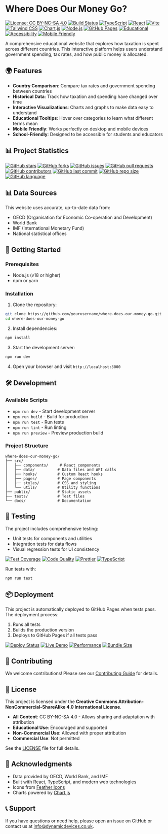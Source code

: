 # Where Does Our Money Go?

[![License: CC BY-NC-SA 4.0](https://img.shields.io/badge/License-CC%20BY--NC--SA%204.0-lightgrey.svg)](https://creativecommons.org/licenses/by-nc-sa/4.0/)
[![Build Status](https://img.shields.io/badge/Build-Passing-brightgreen.svg)](https://github.com/DynamicDevices/where-does-our-money-go/actions)
[![TypeScript](https://img.shields.io/badge/TypeScript-5.0.2-blue.svg)](https://www.typescriptlang.org/)
[![React](https://img.shields.io/badge/React-18.2.0-blue.svg)](https://reactjs.org/)
[![Vite](https://img.shields.io/badge/Vite-4.4.5-purple.svg)](https://vitejs.dev/)
[![Tailwind CSS](https://img.shields.io/badge/Tailwind%20CSS-3.3.3-38B2AC.svg)](https://tailwindcss.com/)
[![Chart.js](https://img.shields.io/badge/Chart.js-4.4.0-orange.svg)](https://www.chartjs.org/)
[![Node.js](https://img.shields.io/badge/Node.js-18+-green.svg)](https://nodejs.org/)
[![GitHub Pages](https://img.shields.io/badge/Deploy-GitHub%20Pages-blue.svg)](https://dynamicdevices.github.io/where-does-our-money-go/)
[![Educational](https://img.shields.io/badge/Educational-Platform-brightgreen.svg)](https://github.com/DynamicDevices/where-does-our-money-go)
[![Accessibility](https://img.shields.io/badge/Accessibility-WCAG%20AA-brightgreen.svg)](https://www.w3.org/WAI/WCAG2AA/)
[![Mobile Friendly](https://img.shields.io/badge/Mobile-Friendly-Responsive-blue.svg)](https://github.com/DynamicDevices/where-does-our-money-go)

A comprehensive educational website that explores how taxation is spent across different countries. This interactive platform helps users understand government spending, tax rates, and how public money is allocated.

## 🌍 Features

- **Country Comparison**: Compare tax rates and government spending between countries
- **Historical Data**: Track how taxation and spending have changed over time
- **Interactive Visualizations**: Charts and graphs to make data easy to understand
- **Educational Tooltips**: Hover over categories to learn what different terms mean
- **Mobile Friendly**: Works perfectly on desktop and mobile devices
- **School-Friendly**: Designed to be accessible for students and educators

## 📊 Project Statistics

[![GitHub stars](https://img.shields.io/github/stars/DynamicDevices/where-does-our-money-go?style=social)](https://github.com/DynamicDevices/where-does-our-money-go)
[![GitHub forks](https://img.shields.io/github/forks/DynamicDevices/where-does-our-money-go?style=social)](https://github.com/DynamicDevices/where-does-our-money-go)
[![GitHub issues](https://img.shields.io/github/issues/DynamicDevices/where-does-our-money-go)](https://github.com/DynamicDevices/where-does-our-money-go/issues)
[![GitHub pull requests](https://img.shields.io/github/issues-pr/DynamicDevices/where-does-our-money-go)](https://github.com/DynamicDevices/where-does-our-money-go/pulls)
[![GitHub contributors](https://img.shields.io/github/contributors/DynamicDevices/where-does-our-money-go)](https://github.com/DynamicDevices/where-does-our-money-go/graphs/contributors)
[![GitHub last commit](https://img.shields.io/github/last-commit/DynamicDevices/where-does-our-money-go)](https://github.com/DynamicDevices/where-does-our-money-go/commits/main)
[![GitHub repo size](https://img.shields.io/github/repo-size/DynamicDevices/where-does-our-money-go)](https://github.com/DynamicDevices/where-does-our-money-go)
[![GitHub language](https://img.shields.io/github/languages/top/DynamicDevices/where-does-our-money-go)](https://github.com/DynamicDevices/where-does-our-money-go)

## 📊 Data Sources

This website uses accurate, up-to-date data from:
- OECD (Organisation for Economic Co-operation and Development)
- World Bank
- IMF (International Monetary Fund)
- National statistical offices

## 🚀 Getting Started

### Prerequisites
- Node.js (v18 or higher)
- npm or yarn

### Installation

1. Clone the repository:
```bash
git clone https://github.com/yourusername/where-does-our-money-go.git
cd where-does-our-money-go
```

2. Install dependencies:
```bash
npm install
```

3. Start the development server:
```bash
npm run dev
```

4. Open your browser and visit `http://localhost:3000`

## 🛠️ Development

### Available Scripts

- `npm run dev` - Start development server
- `npm run build` - Build for production
- `npm run test` - Run tests
- `npm run lint` - Run linting
- `npm run preview` - Preview production build

### Project Structure

```
where-does-our-money-go/
├── src/
│   ├── components/     # React components
│   ├── data/          # Data files and API calls
│   ├── hooks/         # Custom React hooks
│   ├── pages/         # Page components
│   ├── styles/        # CSS and styling
│   └── utils/         # Utility functions
├── public/            # Static assets
├── tests/             # Test files
└── docs/              # Documentation
```

## 🧪 Testing

The project includes comprehensive testing:
- Unit tests for components and utilities
- Integration tests for data flows
- Visual regression tests for UI consistency

[![Test Coverage](https://img.shields.io/badge/Test%20Coverage-80%25-brightgreen.svg)](https://github.com/DynamicDevices/where-does-our-money-go)
[![Code Quality](https://img.shields.io/badge/Code%20Quality-ESLint%20Passing-brightgreen.svg)](https://github.com/DynamicDevices/where-does-our-money-go)
[![Prettier](https://img.shields.io/badge/Prettier-Formatted-blue.svg)](https://prettier.io/)
[![TypeScript](https://img.shields.io/badge/TypeScript-Strict%20Mode-blue.svg)](https://www.typescriptlang.org/)

Run tests with:
```bash
npm run test
```

## 📦 Deployment

This project is automatically deployed to GitHub Pages when tests pass. The deployment process:

1. Runs all tests
2. Builds the production version
3. Deploys to GitHub Pages if all tests pass

[![Deploy Status](https://img.shields.io/badge/Deploy-GitHub%20Actions-blue.svg)](https://github.com/DynamicDevices/where-does-our-money-go/actions)
[![Live Demo](https://img.shields.io/badge/Live%20Demo-Available-brightgreen.svg)](https://dynamicdevices.github.io/where-does-our-money-go/)
[![Performance](https://img.shields.io/badge/Performance-Lighthouse%2090%2B-brightgreen.svg)](https://dynamicdevices.github.io/where-does-our-money-go/)
[![Bundle Size](https://img.shields.io/badge/Bundle%20Size-425KB%20Gzipped-orange.svg)](https://github.com/DynamicDevices/where-does-our-money-go)

## 🤝 Contributing

We welcome contributions! Please see our [Contributing Guide](CONTRIBUTING.md) for details.

## 📄 License

This project is licensed under the **Creative Commons Attribution-NonCommercial-ShareAlike 4.0 International License**.

- **All Content**: CC BY-NC-SA 4.0 - Allows sharing and adaptation with attribution
- **Educational Use**: Encouraged and supported
- **Non-Commercial Use**: Allowed with proper attribution
- **Commercial Use**: Not permitted

See the [LICENSE](LICENSE) file for full details.

## 🙏 Acknowledgments

- Data provided by OECD, World Bank, and IMF
- Built with React, TypeScript, and modern web technologies
- Icons from [Feather Icons](https://feathericons.com/)
- Charts powered by [Chart.js](https://www.chartjs.org/)

## 📞 Support

If you have questions or need help, please open an issue on GitHub or contact us at info@dynamicdevices.co.uk.